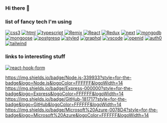 ### Hi there 👋

<!--
**laszloekovacs/laszloekovacs** is a ✨ _special_ ✨ repository because its `README.md` (this file) appears on your GitHub profile.

Here are some ideas to get you started:

- 🔭 I’m currently working on ...
- 🌱 I’m currently learning ...
- 👯 I’m looking to collaborate on ...
- 🤔 I’m looking for help with ...
- 💬 Ask me about ...
- 📫 How to reach me: ...
- 😄 Pronouns: ...
- ⚡ Fun fact: ...
-->
<!--[![  label  ](   badgeurl   )] ( ) -->
### list of fancy tech I'm using
<!-- [![javascript]()](http://ok.lo) -->
[![css3](https://img.shields.io/badge/CSS3-1572B6?style=for-the-badge&logo=CSS3&logoColor=FFFFFF&logoWidth=14)](https://mdn.org)
[![html](https://img.shields.io/badge/HTML5-E34F26?style=for-the-badge&logo=HTML5&logoColor=FFFFFF&logoWidth=14)](https://mdn.org)
[![typescript](https://img.shields.io/badge/TS-3178C6?style=for-the-badge&logo=TypeScript&logoColor=FFFFFF&logoWidth=14)](http://tsc.com)
[![Remix](https://img.shields.io/badge/Remix-000000?style=for-the-badge&logo=Remix&logoColor=FFFFFF&logoWidth=14)](https://remix.run)
[![React](https://img.shields.io/badge/React-61DAFB?style=for-the-badge&logo=React&logoColor=FFFFFF&logoWidth=14)](https://react.dev)
[![Redux](https://img.shields.io/badge/Redux%20tk-764ABC?style=for-the-badge&logo=Redux&logoColor=FFFFFF&logoWidth=14)](http://reduxtoolkit.com)
[![next](https://img.shields.io/badge/Next.js-000000?style=for-the-badge&logo=Next.js&logoColor=FFFFFF&logoWidth=14)](http:/lo.hu.lo)
[![mongodb](https://img.shields.io/badge/MongoDB-47A248?style=for-the-badge&logo=MongoDB&logoColor=FFFFFF&logoWidth=14)](http://ki.ki)
[![mongoose](https://img.shields.io/badge/Mongoose-880000?style=for-the-badge&logo=Mongoose&logoColor=FFFFFF&logoWidth=14)](ht://juj.li)
[![postgresq](https://img.shields.io/badge/PostgreSQL-4169E1?style=for-the-badge&logo=PostgreSQL&logoColor=FFFFFF&logoWidth=14)](ku://io.kl)
[![styled](https://img.shields.io/badge/styled-DB7093?style=for-the-badge&logo=styled%20components&logoColor=FFFFFF&logoWidth=14)](juju://kik.li)
[![graphql](https://img.shields.io/badge/GraphQL-E10098?style=for-the-badge&logo=GraphQL&logoColor=FFFFFF&logoWidth=14)](juj.ju)
[![vscode](https://img.shields.io/badge/VSCode-007ACC?style=for-the-badge&logo=Visual%20Studio%20Code&logoColor=FFFFFF&logoWidth=14)](ki.ki.ki)
[![openid](https://img.shields.io/badge/OpenID-F78C40?style=for-the-badge&logo=OpenID&logoColor=FFFFFF&logoWidth=14)](ki.lo.lo)
[![auth0](https://img.shields.io/badge/Auth0-EB5424?style=for-the-badge&logo=Auth0&logoColor=FFFFFF&logoWidth=14)](jy.ki.ki)
[![tailwind](https://img.shields.io/badge/Tailwind%20CSS-06B6D4?style=for-the-badge&logo=Tailwind%20CSS&logoColor=FFFFFF&logoWidth=14)](lo.lo)


### links to interesting stuff
[![react-hook-form](https://img.shields.io/badge/React%20Hook%20Form-EC5990?style=for-the-badge&logo=React%20Hook%20Form&logoColor=FFFFFF&logoWidth=14)](lo.lo)

https://img.shields.io/badge/Node.js-339933?style=for-the-badge&logo=Node.js&logoColor=FFFFFF&logoWidth=14
https://img.shields.io/badge/Express-000000?style=for-the-badge&logo=Express&logoColor=FFFFFF&logoWidth=14
https://img.shields.io/badge/GitHub-181717?style=for-the-badge&logo=GitHub&logoColor=FFFFFF&logoWidth=14
https://img.shields.io/badge/Microsoft%20Azure-0078D4?style=for-the-badge&logo=Microsoft%20Azure&logoColor=FFFFFF&logoWidth=14
